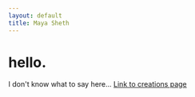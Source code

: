 ```yaml
---
layout: default
title: Maya Sheth
---
```

# hello.

I don't know what to say here... [Link to creations page](creations/index.md)



